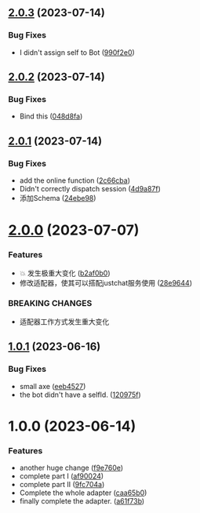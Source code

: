 ## [2.0.3](https://github.com/CJGroup/justchat-koishi/compare/v2.0.2...v2.0.3) (2023-07-14)


### Bug Fixes

* I didn't assign self to Bot ([990f2e0](https://github.com/CJGroup/justchat-koishi/commit/990f2e0af116ef54cf8e7b6719209207fd5f2506))

## [2.0.2](https://github.com/CJGroup/justchat-koishi/compare/v2.0.1...v2.0.2) (2023-07-14)


### Bug Fixes

* Bind this ([048d8fa](https://github.com/CJGroup/justchat-koishi/commit/048d8fa5e311aaf3933b17def686e122e49cb6bf))

## [2.0.1](https://github.com/CJGroup/justchat-koishi/compare/v2.0.0...v2.0.1) (2023-07-14)


### Bug Fixes

* add the online function ([2c66cba](https://github.com/CJGroup/justchat-koishi/commit/2c66cbad18a02f8baa30b9935530db3a14c8a7d3))
* Didn't correctly dispatch session ([4d9a87f](https://github.com/CJGroup/justchat-koishi/commit/4d9a87fd52d8c43781233972c6cc689ae6f32f76))
* 添加Schema ([24ebe98](https://github.com/CJGroup/justchat-koishi/commit/24ebe987705ac308b1861de9177de56272ad77fc))

# [2.0.0](https://github.com/CJGroup/justchat-koishi/compare/v1.0.1...v2.0.0) (2023-07-07)


### Features

* :boom: 发生极重大变化 ([b2af0b0](https://github.com/CJGroup/justchat-koishi/commit/b2af0b087c3f8c24296c43884f313bc00887fac4))
* 修改适配器，使其可以搭配justchat服务使用 ([28e9644](https://github.com/CJGroup/justchat-koishi/commit/28e9644e1d1b54625cef30e2d6ffdc2c907e7fec))


### BREAKING CHANGES

* 适配器工作方式发生重大变化

## [1.0.1](https://github.com/CJGroup/justchat-koishi/compare/v1.0.0...v1.0.1) (2023-06-16)


### Bug Fixes

* small axe ([eeb4527](https://github.com/CJGroup/justchat-koishi/commit/eeb4527590a697296d943f6883280eb368228dce))
* the bot didn't have a selfId. ([120975f](https://github.com/CJGroup/justchat-koishi/commit/120975f2ea5f394ab99837170a8dee64a5a9ce2d))

# 1.0.0 (2023-06-14)


### Features

* another huge change ([f9e760e](https://github.com/CJGroup/justchat-koishi/commit/f9e760eac0a58366e97c829ebe7ec157f252bbd7))
* complete part I ([af90024](https://github.com/CJGroup/justchat-koishi/commit/af9002481a3994dfd5c0eee8ab68c9ce3b27f275))
* complete part II ([9fc704a](https://github.com/CJGroup/justchat-koishi/commit/9fc704a92d8b52a0bf6652f9763152968a274ab5))
* Complete the whole adapter ([caa65b0](https://github.com/CJGroup/justchat-koishi/commit/caa65b000025128b3461bc4288c104a8dfc9bfd6))
* finally complete the adapter. ([a61f73b](https://github.com/CJGroup/justchat-koishi/commit/a61f73bdf4b23def1597d3b2fb37cabc07fa983f))
